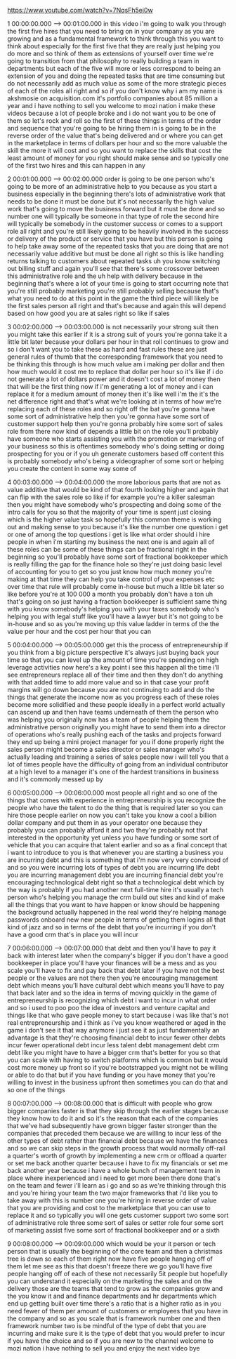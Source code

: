 https://www.youtube.com/watch?v=7NqsFh5ej0w

1 00:00:00.000 --\> 00:01:00.000 in this video i'm going to walk you
through the first five hires that you need to bring on in your company
as you are growing and as a fundamental framework to think through this
you want to think about especially for the first five that they are
really just helping you do more and so think of them as extensions of
yourself over time we're going to transition from that philosophy to
really building a team in departments but each of the five will more or
less correspond to being an extension of you and doing the repeated
tasks that are time consuming but do not necessarily add as much value
as some of the more strategic pieces of each of the roles all right and
so if you don't know why i am my name is akshmosie on acquisition.com
it's portfolio companies about 85 million a year and i have nothing to
sell you welcome to mozi nation i make these videos because a lot of
people broke and i do not want you to be one of them so let's rock and
roll so the first of these things in terms of the order and sequence
that you're going to be hiring them in is going to be in the reverse
order of the value that's being delivered and or where you can get in
the marketplace in terms of dollars per hour and so the more valuable
the skill the more it will cost and so you want to replace the skills
that cost the least amount of money for you right should make sense and
so typically one of the first two hires and this can happen in any

2 00:01:00.000 --\> 00:02:00.000 order is going to be one person who's
going to be more of an administrative help to you because as you start a
business especially in the beginning there's lots of administrative work
that needs to be done it must be done but it's not necessarily the high
value work that's going to move the business forward but it must be done
and so number one will typically be someone in that type of role the
second hire will typically be somebody in the customer success or comes
to a support role all right and you're still likely going to be heavily
involved in the success or delivery of the product or service that you
have but this person is going to help take away some of the repeated
tasks that you are doing that are not necessarily value additive but
must be done all right so this is like handling returns talking to
customers about repeated tasks uh you know switching out billing stuff
and again you'll see that there's some crossover between this
administrative role and the uh help with delivery because in the
beginning that's where a lot of your time is going to start occurring
note that you're still probably marketing you're still probably selling
because that's what you need to do at this point in the game the third
piece will likely be the first sales person all right and that's because
and again this will depend based on how good you are at sales right so
like if sales

3 00:02:00.000 --\> 00:03:00.000 is not necessarily your strong suit
then you might take this earlier if it is a strong suit of yours you're
gonna take it a little bit later because your dollars per hour in that
roll continues to grow and so i don't want you to take these as hard and
fast rules these are just general rules of thumb that the corresponding
framework that you need to be thinking this through is how much value am
i making per dollar and then how much would it cost me to replace that
dollar per hour so it's like if i do not generate a lot of dollars power
and it doesn't cost a lot of money then that will be the first thing now
if i'm generating a lot of money and i can replace it for a medium
amount of money then it's like well i'm the it's the net difference
right and that's what we're looking at in terms of how we're replacing
each of these roles and so right off the bat you're gonna have some sort
of administrative help then you're gonna have some sort of customer
support help then you're gonna probably hire some sort of sales role
from there now kind of depends a little bit on the role you'll probably
have someone who starts assisting you with the promotion or marketing of
your business so this is oftentimes somebody who's doing setting or
doing prospecting for you or if you uh generate customers based off
content this is probably somebody who's being a videographer of some
sort or helping you create the content in some way some of

4 00:03:00.000 --\> 00:04:00.000 the more laborious parts that are not
as value additive that would be kind of that fourth looking higher and
again that can flip with the sales role so like if for example you're a
killer salesman then you might have somebody who's prospecting and doing
some of the intro calls for you so that the majority of your time is
spent just closing which is the higher value task so hopefully this
common theme is working out and making sense to you because it's like
the number one question i get or one of among the top questions i get is
like what order should i hire people in when i'm starting my business
the next one is and again all of these roles can be some of these things
can be fractional right in the beginning so you'll probably have some
sort of fractional bookkeeper which is really filling the gap for the
finance hole so they're just doing basic level of accounting for you to
get so you just know how much money you're making at that time they can
help you take control of your expenses etc over time that rule will
probably come in-house but much a little bit later so like before you're
at 100 000 a month you probably don't have a ton uh that's going on so
just having a fraction bookkeeper is sufficient same thing with you know
somebody's helping you with your taxes somebody who's helping you with
legal stuff like you'll have a lawyer but it's not going to be in-house
and so as you're moving up this value ladder in terms of the the value
per hour and the cost per hour that you can

5 00:04:00.000 --\> 00:05:00.000 get this the process of
entrepreneurship if you think from a big picture perspective it's always
just buying back your time so that you can level up the amount of time
you're spending on high leverage activities now here's a key point i see
this happen all the time i'll see entrepreneurs replace all of their
time and then they don't do anything with that added time to add more
value and so in that case your profit margins will go down because you
are not continuing to add and do the things that generate the income now
as you progress each of these roles become more solidified and these
people ideally in a perfect world actually can ascend up and then have
teams underneath of them the person who was helping you originally now
has a team of people helping them the administrative person originally
you might have to send them into a director of operations who's really
pushing each of the tasks and projects forward they end up being a mini
project manager for you if done properly right the sales person might
become a sales director or sales manager who's actually leading and
training a series of sales people now i will tell you that a lot of
times people have the difficulty of going from an individual contributor
at a high level to a manager it's one of the hardest transitions in
business and it's commonly messed up by

6 00:05:00.000 --\> 00:06:00.000 most people all right and so one of the
things that comes with experience in entrepreneurship is you recognize
the people who have the talent to do the thing that is required later so
you can hire those people earlier on now you can't take you know a cool
a billion dollar company and put them in as your operator one because
they probably you can probably afford it and two they're probably not
that interested in the opportunity yet unless you have funding or some
sort of vehicle that you can acquire that talent earlier and so as a
final concept that i want to introduce to you is that whenever you are
starting a business you are incurring debt and this is something that
i'm now very very convinced of and so you were incurring lots of types
of debt you are incurring life debt you are incurring management debt
you are incurring financial debt you're encouraging technological debt
right so that a technological debt which by the way is probably if you
had another next full-time hire it's usually a tech person who's helping
you manage the crm build out sites and kind of make all the things that
you want to have happen or know should be happening the background
actually happened in the real world they're helping manage passwords
onboard new new people in terms of getting them logins all that kind of
jazz and so in terms of the debt that you're incurring if you don't have
a good crm that's in place you will incur

7 00:06:00.000 --\> 00:07:00.000 that debt and then you'll have to pay
it back with interest later when the company's bigger if you don't have
a good bookkeeper in place you'll have your finances will be a mess and
as you scale you'll have to fix and pay back that debt later if you have
not the best people or the values are not there then you're encouraging
management debt which means you'll have cultural debt which means you'll
have to pay that back later and so the idea in terms of moving quickly
in the game of entrepreneurship is recognizing which debt i want to
incur in what order and so i used to poo poo the idea of investors and
venture capital and things like that who gave people money to start
because i was like that's not real entrepreneurship and i think as i've
you know weathered or aged in the game i don't see it that way anymore i
just see it as just fundamentally an advantage is that they're choosing
financial debt to incur fewer other debts incur fewer operational debt
incur less talent debt management debt crm debt like you might have to
have a bigger crm that's better for you so that you can scale with
having to switch platforms which is common but it would cost more money
up front so if you're bootstrapped you might not be willing or able to
do that but if you have funding or you have money that you're willing to
invest in the business upfront then sometimes you can do that and so one
of the things

8 00:07:00.000 --\> 00:08:00.000 that is difficult with people who grow
bigger companies faster is that they skip through the earlier stages
because they know how to do it and so it's the reason that each of the
companies that we've had subsequently have grown bigger faster stronger
than the companies that preceded them because we are willing to incur
less of the other types of debt rather than financial debt because we
have the finances and so we can skip steps in the growth process that
would normally off-rail a quarter's worth of growth by implementing a
new crm or offload a quarter or set me back another quarter because i
have to fix my financials or set me back another year because i have a
whole bunch of management team in place where inexperienced and i need
to get more been there done that's on the team and fewer i'll learn as i
go and so as we're thinking through this and you're hiring your team the
two major frameworks that i'd like you to take away with this is number
one you're hiring in reverse order of value that you are providing and
cost to the marketplace that you can use to replace it and so typically
you will one gets customer support two some sort of administrative role
three some sort of sales or setter role four some sort of marketing
assist five some sort of fractional bookkeeper and or a sixth

9 00:08:00.000 --\> 00:09:00.000 which would be your it person or tech
person that is usually the beginning of the core team and then a
christmas tree is down so each of them right now have five people
hanging off of them let me see as this that doesn't freeze there we go
you'll have five people hanging off of each of these not necessarily 5it
people but hopefully you can understand it especially on the marketing
the sales and on the delivery those are the teams that tend to grow as
the companies grow and the you know it and and finance departments and
hr departments which end up getting built over time there's a ratio that
is a higher ratio as in you need fewer of them per amount of customers
or employees that you have in the company and so as you scale that is
framework number one and then framework number two is be mindful of the
type of debt that you are incurring and make sure it is the type of debt
that you would prefer to incur if you have the choice and so if you are
new to the channel welcome to mozi nation i have nothing to sell you and
enjoy the next video bye
